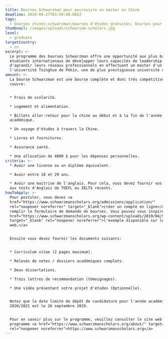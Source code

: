 ```yaml
---
title: Bourses Schwarzman pour poursuivre un master en Chine
deadline: 2019-09-27T03:59:48.082Z
tags:
  - bourses chines;schwarzman;bourses d'études gratuites; bourses pour congolais
thumbnail: /images/uploads/schwarzam-scholars.jpg
level:
  - graduate
targetCountry:
  - cn
excerpt: >-
  Le programme des bourses Schwarzman offre une opportunité aux plus brillants
  étudiants internationaux de développer leurs capacités de leadership ainsi que
  d'agrandir leurs réseaux professionnels en effectuant un master d'un an à
  l'université Tsinghua de Pékin, une de plus prestigieuse université de Chine.
amount: >-
  La bourse Schwarzman est une bourse complète et donc très compétitive. Elle
  couvre:


  * Frais de scolarité.

  * Logement et alimentation.

  * Billets aller-retour pour la chine au début et à la fin de l'année
  académique.

  * Un voyage d'études à travers la Chine.

  * Livres et fournitures.

  * Assurance santé.

  * Une allocation de 4000 $ pour les dépenses personnelles.
criteria: >-
  * Avoir une license ou un diplôme équivalent.

  * Avoir entre 18 et 29 ans.

  * Avoir une maitrise de l'anglais. Pour cela, vous devez fournir vos résultats
  aux tests d'Anglais de TOEFL ou IELTS récents.
howToApply: >-
  Pour postuler, vous devez <a
  href="https://www.schwarzmanscholars.org/admissions/application/"
  rel="noopener noreferrer" target="_blank">créer un compte en ligne</a> et
  remplir le formulaire de demande de bourses. Vous pouvez vous inspirer de <a
  href="https://www.schwarzmanscholars.org/wp-content/uploads/2019/04/Schwarzman-Scholars-Sample-Application-2019.pdf"
  target="_blank" rel="noopener noreferrer">l'exemple disponible sur le site
  web.</a>


  Ensuite vous devez fournir les documents suivants:


  * Curriculum vitae (2 pages maximum).

  * Relevés de notes / dossiers académiques complets.

  * Deux dissertations.

  * Trois lettres de recommandation (témoignages).

  * Une vidéo présentant votre projet d'études (Optionnelle).


  Notez que la date limite de dépôt de candidature pour l'année académique
  2020/2021 est le 26 septembre 2019.


  Pour en savoir plus sur le programme, veuillez consulter le site web du
  programme <a href="https://www.schwarzmanscholars.org/about/" target="_blank"
  rel="noopener noreferrer">https://www.schwarzmanscholars.org</a>
---
```


